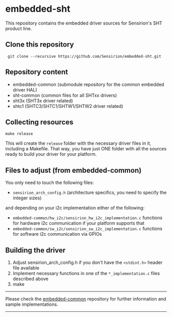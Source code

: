 # embedded-sht
This repository contains the embedded driver sources for Sensirion's
SHT product line.

## Clone this repository
```
 git clone --recursive https://github.com/Sensirion/embedded-sht.git
```

## Repository content
* embedded-common (submodule repository for the common embedded driver HAL)
* sht-common (common files for all SHTxx drivers)
* sht3x (SHT3x driver related)
* shtc1 (SHTC3/SHTC1/SHTW1/SHTW2 driver related)

## Collecting resources
```
make release
```
This will create the `release` folder with the necessary driver files in it,
including a Makefile. That way, you have just ONE folder with all the sources
ready to build your driver for your platform.

## Files to adjust (from embedded-common)
You only need to touch the following files:

* `sensirion_arch_config.h` (architecture specifics, you need to specify
the integer sizes)

and depending on your i2c implementation either of the following:

* `embedded-common/hw_i2c/sensirion_hw_i2c_implementation.c`
  functions for hardware i2c communication if your platform supports that
* `embedded-common/sw_i2c/sensirion_sw_i2c_implementation.c`
  functions for software i2c communication via GPIOs

## Building the driver
1. Adjust sensirion\_arch\_config.h if you don't have the `<stdint.h>` header
   file available
2. Implement necessary functions in one of the `*_implementation.c` files
   described above
3. make

---

Please check the [embedded-common](https://github.com/Sensirion/embedded-common)
repository for further information and sample implementations.

---
